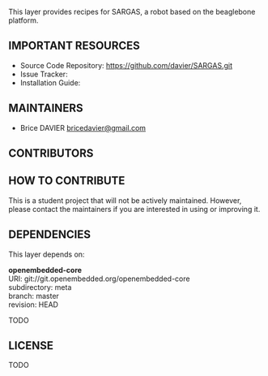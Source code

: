 This layer provides recipes for SARGAS, a robot based on the beaglebone platform.

## IMPORTANT RESOURCES ##

  * Source Code Repository: https://github.com/davier/SARGAS.git
  * Issue Tracker: 
  * Installation Guide: 


## MAINTAINERS ##

  * Brice DAVIER <bricedavier@gmail.com>


## CONTRIBUTORS ##



## HOW TO CONTRIBUTE ##

  This is a student project that will not be actively maintained.
  However, please contact the maintainers if you are interested in using or improving it.


## DEPENDENCIES ##

  This layer depends on:

  **openembedded-core**  
  URI: git://git.openembedded.org/openembedded-core  
  subdirectory: meta  
  branch: master  
  revision: HEAD  

  TODO


## LICENSE ##

  TODO
